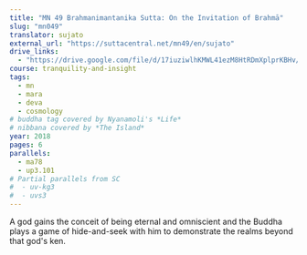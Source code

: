 ```yaml
---
title: "MN 49 Brahmanimantanika Sutta: On the Invitation of Brahmā"
slug: "mn049"
translator: sujato
external_url: "https://suttacentral.net/mn49/en/sujato"
drive_links:
  - "https://drive.google.com/file/d/17iuziwlhKMWL41ezM8HtRDmXplprKBHv/view?usp=drivesdk"
course: tranquility-and-insight
tags:
  - mn
  - mara
  - deva
  - cosmology
# buddha tag covered by Nyanamoli's *Life*
# nibbana covered by *The Island*
year: 2018
pages: 6
parallels:
  - ma78
  - up3.101
# Partial parallels from SC
#  - uv-kg3
#  - uvs3
---
```


A god gains the conceit of being eternal and omniscient and the Buddha plays a game of hide-and-seek with him to demonstrate the realms beyond that god's ken.
